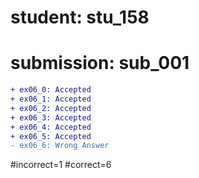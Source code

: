 # student: stu_158
# submission: sub_001

```diff
+ ex06_0: Accepted
+ ex06_1: Accepted
+ ex06_2: Accepted
+ ex06_3: Accepted
+ ex06_4: Accepted
+ ex06_5: Accepted
- ex06_6: Wrong Answer
```
#incorrect=1
#correct=6
